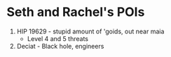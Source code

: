 # Seth and Rachel's POIs 
1. HIP 19629 - stupid amount of 'goids, out near maia
	- Level 4 and 5 threats
1. Deciat - Black hole, engineers
